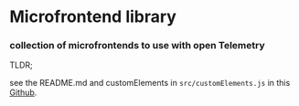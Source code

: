 # Microfrontend library
### collection of microfrontends to use with open Telemetry

TLDR;

see the README.md and customElements in `src/customElements.js` in this [Github](https://github.com/salesucation/hono-jsx-dom-with-vite).